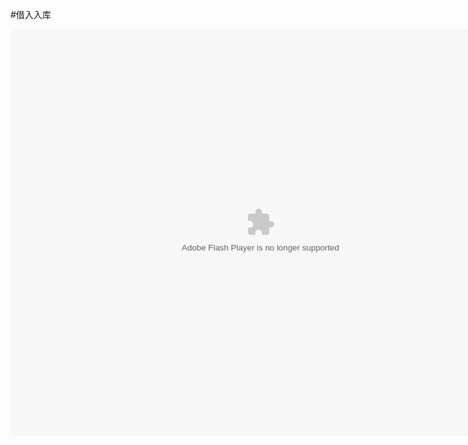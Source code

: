 #借入入库

<embed src="http://resource.3cwdb.com/kailong-donghua/F300901201108080200.swf" width="800" height="650"  pluginspage="http://www.macromedia.com/go/getflashplayer" 
type="application/x-shockwave-flash" ></embed>

